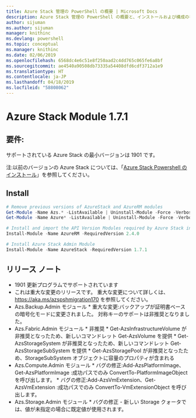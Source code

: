 ```yaml
---
title: Azure Stack 管理の PowerShell の概要 | Microsoft Docs
description: Azure Stack 管理の PowerShell の概要と、インストールおよび構成の手順。
author: sijuman
ms.author: sijuman
manager: knithinc
ms.devlang: powershell
ms.topic: conceptual
ms.manager: knithinc
ms.date: 02/06/2019
ms.openlocfilehash: 6568dc4e6c51e8f250aad2c4dd765c065fe6a8bf
ms.sourcegitcommit: ae4540a90508db73335a54408dfd6cdf3712a1e9
ms.translationtype: HT
ms.contentlocale: ja-JP
ms.lasthandoff: 04/18/2019
ms.locfileid: "58808062"
---
```

# <a name="azure-stack-module-171"></a>Azure Stack Module 1.7.1

## <a name="requirements"></a>要件:

サポートされている Azure Stack の最小バージョンは 1901 です。

注:以前のバージョンの Azure Stack については、「[Azure Stack Powershell のインストール](https://docs.microsoft.com/en-us/azure/azure-stack/azure-stack-powershell-install#install-azure-stack-powershell)」を参照してください。

## <a name="install"></a>Install

```powershell
# Remove previous versions of AzureStack and AzureRM modules
Get-Module -Name Azs.* -ListAvailable | Uninstall-Module -Force -Verbose
Get-Module -Name Azure* -ListAvailable | Uninstall-Module -Force -Verbose

# Install and import the API Version Modules required by Azure Stack into the current PowerShell session.
Install-Module -Name AzureRM -RequiredVersion 2.4.0

# Install Azure Stack Admin Module
Install-Module -Name AzureStack -RequiredVersion 1.7.1
```

## <a name="release-notes"></a>リリース ノート

* 1901 更新プログラムでサポートされています
* これは重大な変更のリリースです。 重大な変更について詳しくは、<https://aka.ms/azspshmigration170> を参照してください。
* Azs.Backup.Admin モジュール * 重大な変更:バックアップが証明書ベースの暗号化モードに変更されました。 対称キーのサポートは非推奨となりました。
* Azs.Fabric.Admin モジュール       * 非推奨           * Get-AzsInfrastructureVolume が非推奨となったため、新しいコマンドレット Get-AzsVolume を提供           * Get-AzsStorageSystem が非推奨となったため、新しいコマンドレット Get-AzsStorageSubSystem を提供           * Get-AzsStoragePool が非推奨となったため、StorageSubSystem オブジェクトに容量のプロパティが含まれる
* Azs.Compute.Admin モジュール           * バグの修正:Add-AzsPlatformImage、Get-AzsPlatformImage :成功パスでのみ ConvertTo-PlatformImageObject を呼び出します。           * バグの修正:Add-AzsVmExtension、Get-AzsVmExtension :成功パスでのみ ConvertTo-VmExtensionObject を呼び出します。
* Azs.Storage.Admin モジュール           * バグの修正 - 新しい Storage クォータでは、値が未指定の場合に既定値が使用されます。
